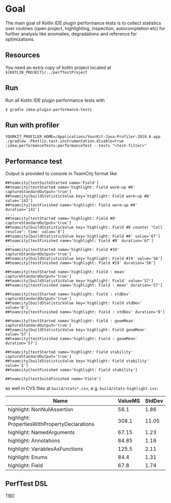 # Goal

The main goal of Kotlin IDE plugin performance tests is to collect statistics over
routines (open project, highlighting, inspection, autocompletion etc) for
further analysis like anomalies, degradations and reference for optimizations.

## Resources

You need an extra copy of kotlin project located at `${KOTLIN_PROJECT}/../perfTestProject`

## Run 

Run all Kotlin IDE plugin performance tests with 

`$ gradle idea-plugin-performance-tests`

## Run with profiler

`YOURKIT_PROFILER_HOME=/Applications/YourKit-Java-Profiler-2019.8.app ./gradlew -Pkotlin.test.instrumentation.disable=true  :idea:performanceTests:performanceTest --tests "<test-filter>"`

## Performance test

Output is provided to console in TeamCity format like

```
##teamcity[testSuiteStarted name='Field']
##teamcity[testStarted name='highlight: Field warm-up #0' captureStandardOutput='true']
##teamcity[buildStatisticValue key='highlight: Field warm-up #0' value='142']
##teamcity[testFinished name='highlight: Field warm-up #0' duration='142']
....
##teamcity[testStarted name='highlight: Field #0' captureStandardOutput='true']
##teamcity[buildStatisticValue key='highlight: Field #0 counter "Call resolve": time' value='8']
##teamcity[buildStatisticValue key='highlight: Field #0' value='67']
##teamcity[testFinished name='highlight: Field #0' duration='67']
....
##teamcity[testStarted name='highlight: Field #19' captureStandardOutput='true']
##teamcity[buildStatisticValue key='highlight: Field #19' value='56']
##teamcity[testFinished name='highlight: Field #19' duration='56']

##teamcity[testStarted name='highlight: Field : mean' captureStandardOutput='true']
##teamcity[buildStatisticValue key='highlight: Field' value='57']
##teamcity[testFinished name='highlight: Field : mean' duration='57']

##teamcity[testStarted name='highlight: Field : stdDev' captureStandardOutput='true']
##teamcity[buildStatisticValue key='highlight: Field stdDev' value='0']
##teamcity[testFinished name='highlight: Field : stdDev' duration='0']

##teamcity[testStarted name='highlight: Field : geomMean' captureStandardOutput='true']
##teamcity[buildStatisticValue key='highlight: Field geomMean' value='57']
##teamcity[testFinished name='highlight: Field : geomMean' duration='57']

##teamcity[testStarted name='highlight: Field stability' captureStandardOutput='true']
##teamcity[buildStatisticValue key='highlight: Field stability' value='2']
##teamcity[testFinished name='highlight: Field stability']

##teamcity[testSuiteFinished name='Field']
```

as well in CVS files at `build/stats*.csv`, e.g. `build/stats-highlight.csv`:

 Name          | ValueMS                              | StdDev
--- | --- | ---
  highlight: NonNullAssertion | 56.1 | 1.86
  highlight: PropertiesWithPropertyDeclarations | 308.1 | 11.05
  highlight: NamedArguments | 67.15 | 1.23
  highlight: Annotations | 84.85 | 1.18
  highlight: VariablesAsFunctions | 125.5 | 2.11
  highlight: Enums | 84.4 | 1.31
  highlight: Field | 67.8 | 1.74
  

## PerfTest DSL

TBD
